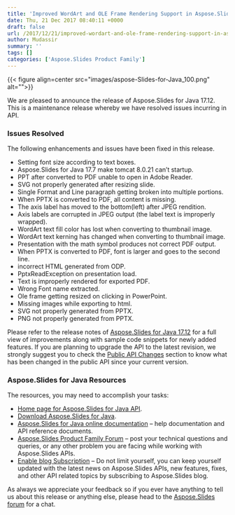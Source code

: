 ```yaml
---
title: 'Improved WordArt and OLE Frame Rendering Support in Aspose.Slides for Java'
date: Thu, 21 Dec 2017 08:40:11 +0000
draft: false
url: /2017/12/21/improved-wordart-and-ole-frame-rendering-support-in-aspose.slides-for-java/
author: Mudassir
summary: ''
tags: []
categories: ['Aspose.Slides Product Family']
---
```




{{< figure align=center src="images/aspose-Slides-for-Java_100.png" alt="">}}


  
We are pleased to announce the release of Aspose.Slides for Java 17.12. This is a maintenance release whereby we have resolved issues incurring in API.

### Issues Resolved

The following enhancements and issues have been fixed in this release.

*   Setting font size according to text boxes.
*   Aspose.Slides for Java 17.7 make tomcat 8.0.21 can’t startup.
*   PPT after converted to PDF unable to open in Adobe Reader.
*   SVG not properly generated after resizing slide.
*   Single Format and Line paragraph getting broken into multiple portions.
*   When PPTX is converted to PDF, all content is missing.
*   The axis label has moved to the bottom(left) after JPEG rendition.
*   Axis labels are corrupted in JPEG output (the label text is improperly wrapped).
*   WordArt text fill color has lost when converting to thumbnail image.
*   WordArt text kerning has changed when converting to thumbnail image.
*   Presentation with the math symbol produces not correct PDF output.
*   When PPTX is converted to PDF, font is larger and goes to the second line.
*   incorrect HTML generated from ODP.
*   PptxReadException on presentation load.
*   Text is improperly rendered for exported PDF.
*   Wrong Font name extracted.
*   Ole frame getting resized on clicking in PowerPoint.
*   Missing images while exporting to html.
*   SVG not properly generated from PPTX.
*   PNG not properly generated from PPTX.

Please refer to the release notes of [Aspose.Slides for Java 17.12][1] for a full view of improvements along with sample code snippets for newly added features. If you are planning to upgrade the API to the latest revision, we strongly suggest you to check the [Public API Changes][2] section to know what has been changed in the public API since your current version.

### Aspose.Slides for Java Resources

The resources, you may need to accomplish your tasks:

*   [Home page for Aspose.Slides for Java API][3].
*   [Download Aspose.Slides for Java][4].
*   [Aspose.Slides for Java online documentation][5] – help documentation and API reference documents.
*   [Aspose.Slides Product Family Forum][6] – post your technical questions and queries, or any other problem you are facing while working with Aspose.Slides APIs.
*   [Enable blog Subscription][7] – Do not limit yourself, you can keep yourself updated with the latest news on Aspose.Slides APIs, new features, fixes, and other API related topics by subscribing to Aspose.Slides blog.

As always we appreciate your feedback so if you ever have anything to tell us about this release or anything else, please head to the [Aspose.Slides forum][8] for a chat.




[1]: https://docs.aspose.com/display/slidesjava/Aspose.Slides+for+Java+17.12+Release+Notes
[2]: https://docs.aspose.com/display/slidesjava/Aspose.Slides+for+Java+17.12+Release+Notes
[3]: https://www.aspose.com/products/slides/java
[4]: https://downloads.aspose.com/slides/java
[5]: https://docs.aspose.com/display/slidesjava/Home
[6]: https://forum.aspose.com/c/slides
[7]: https://blog.aspose.com/category/aspose-products/aspose-slides-product-family/
[8]: https://forum.aspose.com/c/slides




